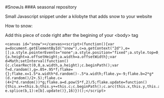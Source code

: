 #SnowJs
###A seasonal repository

Small Javascript snippet under a kilobyte that adds snow to your website

How to snow:

Add this piece of code right after the begining of your &lt;body&gt; tag

```
<canvas id="snow"></canvas><script>(function(){var a=document.getElementById("snow"),c=a.getContext("2d"),e=[];a.style.pointerEvents="none";a.style.position="fixed";a.style.top=0;a.style.left=0;a.style.width="100vw";a.style.height="100vh";.style.zIndex=1;a.style.userSelect="none";a.height=a.offsetHeight;a.width=a.offsetWidth;window.onresize=function(){a.height=a.offsetHeight;a.width=a.offsetWidth};var d=Math;setInterval(function(){c.clearRect(0,0,a.width,a.height);c.beginPath();var f=d.random(),g=.05+.95*f;flake={};flake.x=1.5*a.width*d.random()-.5*a.width;flake.y=-9;flake.b=2*g*(d.random()/2+.5);flake.c=(4+2*d.random())*g;flake.a=d.pow(5*f,2)/5;flake.update=function(){this.x+=this.b;this.y+=this.c;c.beginPath();c.arc(this.x,this.y,this.a,0,2*d.PI,!1);c.fillStyle="#FFF";c.fill()};e.push(flake);for(b=0;b<e.length;b++)e[b].y>a.height?e.splice(b,1):e[b].update()},16)})();</script>
```
